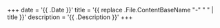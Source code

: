 +++
date = '{{ .Date }}'
title = '{{ replace .File.ContentBaseName "-" " " | title }}'
description = '{{ .Description }}'
+++
